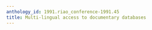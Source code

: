 ```yaml
---
anthology_id: 1991.riao_conference-1991.45
title: Multi-lingual access to documentary databases
---
```

